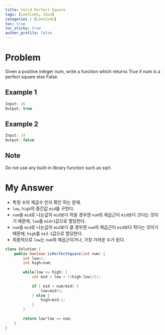 ```yaml
---
title: Valid Perfect Square
tags: [LeetCode, Java]
categories : [LeetCode]
toc: true
toc_sticky: true
author_profile: false
---
```


# Problem

Given a positive integer num, write a function which returns True if num is a perfect square else False.

## Example 1

```swift
Input: 16
Output: true
```

## Example 2

```swift
Input: 14
Output: false
```

## Note

Do not use any built-in library function such as sqrt.

# My Answer
  
* 특정 수의 제곱수 인지 확인 하는 문제.
* `low`, `high`의 중간값 `mid`를 구한다.
* `num`을 `mid`로 나눈값이 `mid`보다 작을 경우엔 `num`의 제곱근이 `mid`보다 크다는 것이기 때문에, `low`를 `mid+1`값으로 할당한다.
* `num`을 `mid`로 나눈값이 `mid`보다 클 경우엔 `num`의 제곱근이 `mid`보다 작다는 것이기 때문에, `high`를 `mid-1`값으로 할당한다.
* 최종적으로 `low`는 `num`의 제곱근이거나, 가장 가까운 수가 된다.

```java
class Solution {
    public boolean isPerfectSquare(int num) {
        int low=1;
        int high=num;
        
        while(low <= high) {
            int mid = low + ((high-low)/2);
            
            if ( mid < num/mid) {
                low=mid+1;
            } else {
                high=mid-1;
            }
        }
        
        return low*low == num;
    }
}
```